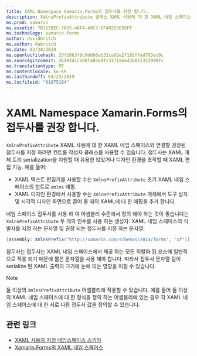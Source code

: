 ```yaml
---
title: XAML Namespace Xamarin.Forms의 접두사를 권장 합니다.
description: XmlnsPrefixAttribute 클래스 XAML 사용에 대 한 XAML 네임 스페이스와 연결할 권장된 접두사를 지정 하려면 컨트롤 작성자가 사용할 수 있습니다.
ms.prod: xamarin
ms.assetid: 7B315BEC-7A35-48F4-A9C7-EF40255E95FF
ms.technology: xamarin-forms
author: davidbritch
ms.author: dabritch
ms.date: 02/28/2019
ms.openlocfilehash: 33f18b3f9c9ddb6ab31ca92e2f192ffad783ec0c
ms.sourcegitcommit: 4b402d1c508fa84e4fc3171a6e43b811323948fc
ms.translationtype: MT
ms.contentlocale: ko-KR
ms.lasthandoff: 04/23/2019
ms.locfileid: "61075104"
---
```

# <a name="xaml-namespace-recommended-prefixes-in-xamarinforms"></a>XAML Namespace Xamarin.Forms의 접두사를 권장 합니다.

`XmlnsPrefixAttribute` XAML 사용에 대 한 XAML 네임 스페이스와 연결할 권장된 접두사를 지정 하려면 컨트롤 작성자 클래스를 사용할 수 있습니다. 접두사는 XAML 개체 트리 serialization을 지원할 때 유용한 않았거나 디자인 환경을 조작할 때 XAML 편집 기능. 예를 들어:

- XAML 텍스트 편집기를 사용할 수는 `XmlnsPrefixAttribute` 초기 XAML 네임 스페이스의 힌트로 `xmlns` 매핑.
- XAML 디자인 환경에서 사용할 수는 `XmlnsPrefixAttribute` 개체에서 도구 상자 및 시각적 디자인 화면으로 끌어 올 때의 XAML에 대 한 매핑을 추가 합니다.

네임 스페이스 접두사를 사용 하 여 어셈블리 수준에서 정의 해야 하는 것이 좋습니다는 `XmlnsPrefixAttribute` 두 개의 인수를 사용 하는 생성자: XAML 네임 스페이스의 식별자를 지정 하는 문자열 및 권장 되는 접두사를 지정 하는 문자열:

```csharp
[assembly: XmlnsPrefix("http://xamarin.com/schemas/2014/forms", "xf")]
```

접두사는 접두사는 XAML 네임 스페이스에서 제공 하는 모든 직렬화 된 요소에 일반적으로 적용 되기 때문에 짧은 문자열을 사용 해야 합니다. 따라서 접두사 문자열 길이 serialize 된 XAML 출력의 크기에 눈에 띄는 영향을 미칠 수 있습니다.

> [!NOTE]
> 둘 이상의 `XmlnsPrefixAttribute` 어셈블리에 적용할 수 있습니다. 예를 들어 둘 이상의 XAML 네임 스페이스에 대 한 형식을 정의 하는 어셈블리에 있는 경우 각 XAML 네임 스페이스에 대 한 서로 다른 접두사 값을 정의할 수 있습니다.

## <a name="related-links"></a>관련 링크

- [XAML 사용자 지정 네임스페이스 스키마](custom-namespace-schemas.md)
- [Xamarin.Forms의 XAML 네임 스페이스](namespaces.md)
